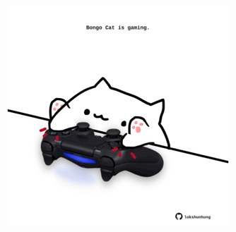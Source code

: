 <!-- built at 11/05/2025, 04:02:07 UTC -->
<p align="center">
  <img width="500" height="500" src="./ReadmeImage.svg">
</p>
